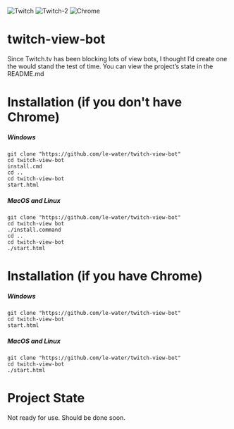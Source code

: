 ![Twitch](https://img.shields.io/badge/Twitch%20Views-Twitch%20Streams-Purple.svg)
![Twitch-2](https://img.shields.io/badge/Twitch%20Bot-View%20Bot-Purple.svg)
![Chrome](https://img.shields.io/badge/Powered%20By-Chrome-Orange.svg)

# twitch-view-bot
Since Twitch.tv has been blocking lots of view bots, I thought I’d create one the would stand the test of time. You can view the project’s state in the README.md

# Installation (if you don't have Chrome)
##### Windows

```
git clone "https://github.com/le-water/twitch-view-bot"
cd twitch-view-bot
install.cmd
cd ..
cd twitch-view-bot
start.html
```

##### MacOS and Linux

```
git clone "https://github.com/le-water/twitch-view-bot"
cd twitch-view bot
./install.command
cd ..
cd twitch-view-bot
./start.html
```

# Installation (if you have Chrome)
##### Windows

```
git clone "https://github.com/le-water/twitch-view-bot"
cd twitch-view-bot
start.html
```

##### MacOS and Linux

```
git clone "https://github.com/le-water/twitch-view-bot"
cd twitch-view-bot
./start.html
```

# Project State

Not ready for use. Should be done soon.
